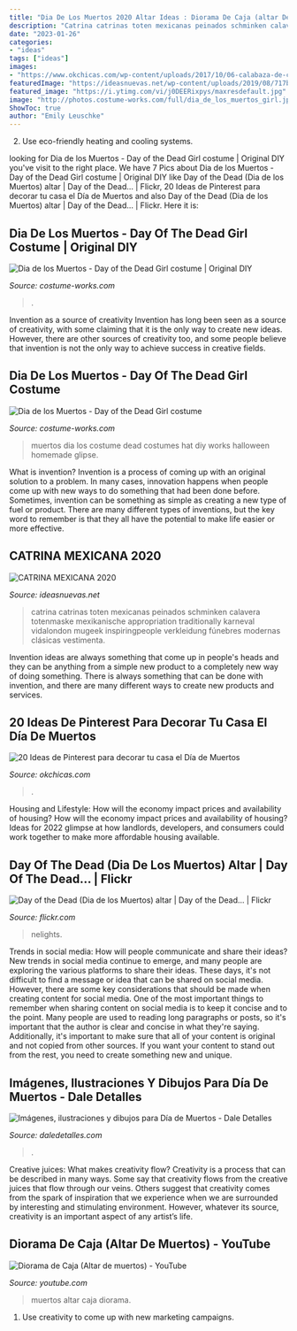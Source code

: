 ```yaml
---
title: "Dia De Los Muertos 2020 Altar Ideas : Diorama De Caja (altar De Muertos)"
description: "Catrina catrinas toten mexicanas peinados schminken calavera totenmaske mexikanische appropriation traditionally karneval vidalondon mugeek inspiringpeople verkleidung fúnebres modernas clásicas vestimenta"
date: "2023-01-26"
categories:
- "ideas"
tags: ["ideas"]
images:
- "https://www.okchicas.com/wp-content/uploads/2017/10/06-calabaza-de-calavera.jpg"
featuredImage: "https://ideasnuevas.net/wp-content/uploads/2019/08/717b30aea85f85a70d28e0438055d898-379x500.jpg"
featured_image: "https://i.ytimg.com/vi/j0DEERixpys/maxresdefault.jpg"
image: "http://photos.costume-works.com/full/dia_de_los_muertos_girl.jpg"
ShowToc: true
author: "Emily Leuschke"
---
```



2. Use eco-friendly heating and cooling systems.

	

		
looking for Dia de los Muertos - Day of the Dead Girl costume | Original DIY you've visit to the right place. We have 7 Pics about Dia de los Muertos - Day of the Dead Girl costume | Original DIY like Day of the Dead (Dia de los Muertos) altar | Day of the Dead… | Flickr, 20 Ideas de Pinterest para decorar tu casa el Día de Muertos and also Day of the Dead (Dia de los Muertos) altar | Day of the Dead… | Flickr. Here it is:
		
    
## Dia De Los Muertos - Day Of The Dead Girl Costume | Original DIY

<img loading=lazy src="https://photos.costume-works.com/full/dia_de_los_muertos_girl2.jpg" onerror="this.onerror=null;this.src='https://tse1.mm.bing.net/th?id=OIP._CKwd4u35gn-g3Rs8g_qEgHaM-&amp;pid=15.1';" alt="Dia de los Muertos - Day of the Dead Girl costume | Original DIY">

_Source: costume-works.com_

>. 

	

Invention as a source of creativity
Invention has long been seen as a source of creativity, with some claiming that it is the only way to create new ideas. However, there are other sources of creativity too, and some people believe that invention is not the only way to achieve success in creative fields.

    
## Dia De Los Muertos - Day Of The Dead Girl Costume

<img loading=lazy src="http://photos.costume-works.com/full/dia_de_los_muertos_girl.jpg" onerror="this.onerror=null;this.src='https://tse2.mm.bing.net/th?id=OIP.8PxknHa4QigHkG0SWI5rJAHaLJ&amp;pid=15.1';" alt="Dia de los Muertos - Day of the Dead Girl costume">

_Source: costume-works.com_

>muertos dia los costume dead costumes hat diy works halloween homemade glipse. 

	

What is invention?
Invention is a process of coming up with an original solution to a problem. In many cases, innovation happens when people come up with new ways to do something that had been done before. Sometimes, invention can be something as simple as creating a new type of fuel or product. There are many different types of inventions, but the key word to remember is that they all have the potential to make life easier or more effective.

    
## CATRINA MEXICANA 2020

<img loading=lazy src="https://ideasnuevas.net/wp-content/uploads/2019/08/717b30aea85f85a70d28e0438055d898-379x500.jpg" onerror="this.onerror=null;this.src='https://tse3.mm.bing.net/th?id=OIP.XSpMSz1Dn55mQ3ZnF5WP9gAAAA&amp;pid=15.1';" alt="CATRINA MEXICANA 2020">

_Source: ideasnuevas.net_

>catrina catrinas toten mexicanas peinados schminken calavera totenmaske mexikanische appropriation traditionally karneval vidalondon mugeek inspiringpeople verkleidung fúnebres modernas clásicas vestimenta. 

	

Invention ideas are always something that come up in people's heads and they can be anything from a simple new product to a completely new way of doing something. There is always something that can be done with invention, and there are many different ways to create new products and services.

    
## 20 Ideas De Pinterest Para Decorar Tu Casa El Día De Muertos

<img loading=lazy src="https://www.okchicas.com/wp-content/uploads/2017/10/06-calabaza-de-calavera.jpg" onerror="this.onerror=null;this.src='https://tse1.mm.bing.net/th?id=OIP.lAlcHQHUcL5uk5FzOrwG2AHaKX&amp;pid=15.1';" alt="20 Ideas de Pinterest para decorar tu casa el Día de Muertos">

_Source: okchicas.com_

>. 

	

Housing and Lifestyle: How will the economy impact prices and availability of housing?
How will the economy impact prices and availability of housing? 
Ideas for 2022 glimpse at how landlords, developers, and consumers could work together to make more affordable housing available.

    
## Day Of The Dead (Dia De Los Muertos) Altar | Day Of The Dead… | Flickr

<img loading=lazy src="https://c1.staticflickr.com/5/4037/4328293993_2de8e16c5b_b.jpg" onerror="this.onerror=null;this.src='https://tse4.mm.bing.net/th?id=OIP.1QNGVQah2ualWqZ5j8tEBQHaLG&amp;pid=15.1';" alt="Day of the Dead (Dia de los Muertos) altar | Day of the Dead… | Flickr">

_Source: flickr.com_

>nelights. 

	

Trends in social media: How will people communicate and share their ideas?
New trends in social media continue to emerge, and many people are exploring the various platforms to share their ideas. These days, it's not difficult to find a message or idea that can be shared on social media. However, there are some key considerations that should be made when creating content for social media. 
One of the most important things to remember when sharing content on social media is to keep it concise and to the point. Many people are used to reading long paragraphs or posts, so it's important that the author is clear and concise in what they're saying. Additionally, it's important to make sure that all of your content is original and not copied from other sources. If you want your content to stand out from the rest, you need to create something new and unique.

    
## Imágenes, Ilustraciones Y Dibujos Para Día De Muertos - Dale Detalles

<img loading=lazy src="https://i1.wp.com/www.daledetalles.com/wp-content/uploads/2013/10/felizdiademuertos11.jpg?resize=600%2C488" onerror="this.onerror=null;this.src='https://tse2.mm.bing.net/th?id=OIP.khQ8RLsAAWAEIC2FtmHHmQHaGB&amp;pid=15.1';" alt="Imágenes, ilustraciones y dibujos para Día de Muertos - Dale Detalles">

_Source: daledetalles.com_

>. 

	

Creative juices: What makes creativity flow?
Creativity is a process that can be described in many ways. Some say that creativity flows from the creative juices that flow through our veins. Others suggest that creativity comes from the spark of inspiration that we experience when we are surrounded by interesting and stimulating environment. However, whatever its source, creativity is an important aspect of any artist’s life.

    
## Diorama De Caja (Altar De Muertos) - YouTube

<img loading=lazy src="https://i.ytimg.com/vi/j0DEERixpys/maxresdefault.jpg" onerror="this.onerror=null;this.src='https://tse3.mm.bing.net/th?id=OIP.Cisk9S0gz9P9N4ADIN-ygwHaEK&amp;pid=15.1';" alt="Diorama de Caja (Altar de muertos) - YouTube">

_Source: youtube.com_

>muertos altar caja diorama. 

	

1. Use creativity to come up with new marketing campaigns.

